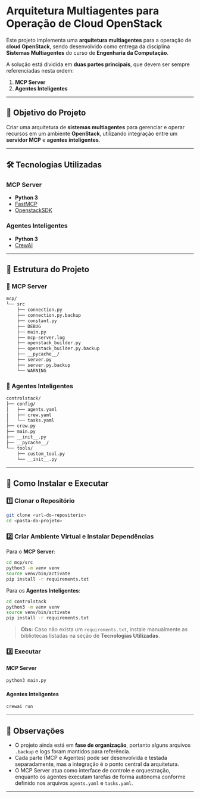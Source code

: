 # Arquitetura Multiagentes para Operação de Cloud OpenStack

Este projeto implementa uma **arquitetura multiagentes** para a operação de **cloud OpenStack**, sendo desenvolvido como entrega da disciplina **Sistemas Multiagentes** do curso de **Engenharia da Computação**.

A solução está dividida em **duas partes principais**, que devem ser sempre referenciadas nesta ordem:
1. **MCP Server**
2. **Agentes Inteligentes**

---

## 🎯 Objetivo do Projeto
Criar uma arquitetura de **sistemas multiagentes** para gerenciar e operar recursos em um ambiente **OpenStack**, utilizando integração entre um **servidor MCP** e **agentes inteligentes**.

---

## 🛠️ Tecnologias Utilizadas

### MCP Server
- **Python 3**
- [FastMCP](https://pypi.org/project/fastmcp/)
- [OpenstackSDK](https://docs.openstack.org/openstacksdk/latest/)

### Agentes Inteligentes
- **Python 3**
- [CrewAI](https://docs.crewai.com/)

---

## 📂 Estrutura do Projeto

### 📁 MCP Server
```bash
mcp/
└── src
    ├── connection.py
    ├── connection.py.backup
    ├── constant.py
    ├── DEBUG
    ├── main.py
    ├── mcp-server.log
    ├── openstack_builder.py
    ├── openstack_builder.py.backup
    ├── __pycache__/
    ├── server.py
    ├── server.py.backup
    └── WARNING
```

### 📁 Agentes Inteligentes
```bash
controlstack/
├── config/
│   ├── agents.yaml
│   ├── crew.yaml
│   └── tasks.yaml
├── crew.py
├── main.py
├── __init__.py
├── __pycache__/
└── tools/
    ├── custom_tool.py
    └── __init__.py
```

---

## 🚀 Como Instalar e Executar

### 1️⃣ Clonar o Repositório
```bash
git clone <url-do-repositorio>
cd <pasta-do-projeto>
```

### 2️⃣ Criar Ambiente Virtual e Instalar Dependências
Para o **MCP Server**:
```bash
cd mcp/src
python3 -m venv venv
source venv/bin/activate
pip install -r requirements.txt
```

Para os **Agentes Inteligentes**:
```bash
cd controlstack
python3 -m venv venv
source venv/bin/activate
pip install -r requirements.txt
```

> **Obs:** Caso não exista um `requirements.txt`, instale manualmente as bibliotecas listadas na seção de **Tecnologias Utilizadas**.

### 3️⃣ Executar

#### MCP Server
```bash
python3 main.py
```

#### Agentes Inteligentes
```bash
crewai run
```

---

## 📌 Observações
- O projeto ainda está em **fase de organização**, portanto alguns arquivos `.backup` e logs foram mantidos para referência.
- Cada parte (MCP e Agentes) pode ser desenvolvida e testada separadamente, mas a integração é o ponto central da arquitetura.
- O MCP Server atua como interface de controle e orquestração, enquanto os agentes executam tarefas de forma autônoma conforme definido nos arquivos `agents.yaml` e `tasks.yaml`.

---
